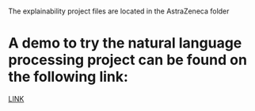 

#
The explainability project files are located in the AstraZeneca folder

# A demo to try the natural language processing project can be found on the following link: 
[LINK](https://share.streamlit.io/fm1320/ic_nlp/main/streamlit_appv1.py)
